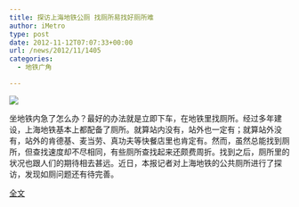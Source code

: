 ```yaml
---
title: 探访上海地铁公厕 找厕所易找好厕所难
author: iMetro
type: post
date: 2012-11-12T07:07:33+00:00
url: /news/2012/11/1405
categories:
  - 地铁广角

---
```

![][1]

坐地铁内急了怎么办？最好的办法就是立即下车，在地铁里找厕所。经过多年建设，上海地铁基本上都配备了厕所。就算站内没有，站外也一定有；就算站外没有，站外的肯德基、麦当劳、真功夫等快餐店里也肯定有。然而，虽然总能找到厕所，但查找速度却不尽相同，有些厕所查找起来还颇费周折。找到之后，厕所里的状况也跟人们的期待相去甚远。近日，本报记者对上海地铁的公共厕所进行了探访，发现如厕问题还有待完善。

<a href="http://news.online.sh.cn/news/gb/content/2012-11/07/content_5665136_2.htm" target="_blank">全文</a>

 [1]: http://news.online.sh.cn/news/gb/content/attachement/jpg/site1/20121107/0013723177271203eed501.jpg